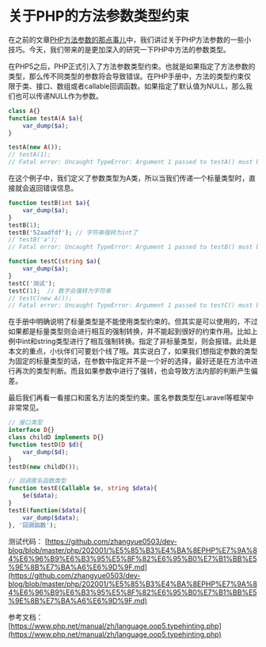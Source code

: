 # 关于PHP的方法参数类型约束

在之前的文章[PHP方法参数的那点事儿](https://mp.weixin.qq.com/s/G2N8-BXAQvnac5emez6BPA)中，我们讲过关于PHP方法参数的一些小技巧。今天，我们带来的是更加深入的研究一下PHP中方法的参数类型。

在PHP5之后，PHP正式引入了方法参数类型约束。也就是如果指定了方法参数的类型，那么传不同类型的参数将会导致错误。在PHP手册中，方法的类型约束仅限于类、接口、数组或者callable回调函数。如果指定了默认值为NULL，那么我们也可以传递NULL作为参数。

```php
class A{}
function testA(A $a){
    var_dump($a);
}

testA(new A());
// testA(1); 
// Fatal error: Uncaught TypeError: Argument 1 passed to testA() must be an instance of A, int given,
```

在这个例子中，我们定义了参数类型为A类，所以当我们传递一个标量类型时，直接就会返回错误信息。

```php
function testB(int $a){
    var_dump($a);
}
testB(1);
testB('52aadfdf'); // 字符串强转为int了
// testB('a');
// Fatal error: Uncaught TypeError: Argument 1 passed to testB() must be of the type int, string given

function testC(string $a){
    var_dump($a);
}
testC('测试');
testC(1);  // 数字会强转为字符串
// testC(new A()); 
// Fatal error: Uncaught TypeError: Argument 1 passed to testC() must be of the type string
```

在手册中明确说明了标量类型是不能使用类型约束的。但其实是可以使用的，不过如果都是标量类型则会进行相互的强制转换，并不能起到很好的约束作用。比如上例中int和string类型进行了相互强制转换。指定了非标量类型，则会报错。此处是本文的重点，小伙伴们可要划个线了哦。其实说白了，如果我们想指定参数的类型为固定的标量类型的话，在参数中指定并不是一个好的选择，最好还是在方法中进行再次的类型判断。而且如果参数中进行了强转，也会导致方法内部的判断产生偏差。

最后我们再看一看接口和匿名方法的类型约束。匿名参数类型在Laravel等框架中非常常见。

```php
// 接口类型
interface D{}
class childD implements D{}
function testD(D $d){
    var_dump($d);
}
testD(new childD());

// 回调匿名函数类型
function testE(Callable $e, string $data){
    $e($data);
}
testE(function($data){
    var_dump($data);
}, '回调函数');
```

测试代码：
[https://github.com/zhangyue0503/dev-blog/blob/master/php/202001/%E5%85%B3%E4%BA%8EPHP%E7%9A%84%E6%96%B9%E6%B3%95%E5%8F%82%E6%95%B0%E7%B1%BB%E5%9E%8B%E7%BA%A6%E6%9D%9F.md](https://github.com/zhangyue0503/dev-blog/blob/master/php/202001/%E5%85%B3%E4%BA%8EPHP%E7%9A%84%E6%96%B9%E6%B3%95%E5%8F%82%E6%95%B0%E7%B1%BB%E5%9E%8B%E7%BA%A6%E6%9D%9F.md)

参考文档：
[https://www.php.net/manual/zh/language.oop5.typehinting.php](https://www.php.net/manual/zh/language.oop5.typehinting.php)

